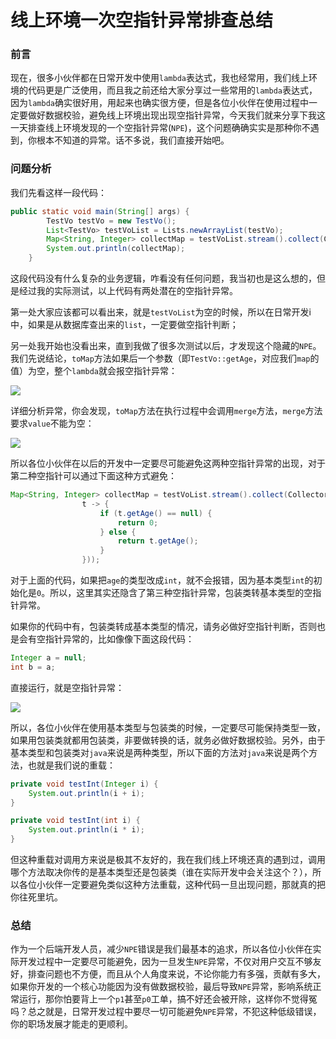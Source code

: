# 线上环境一次空指针异常排查总结

### 前言

现在，很多小伙伴都在日常开发中使用`lambda`表达式，我也经常用，我们线上环境的代码更是广泛使用，而且我之前还给大家分享过一些常用的`lambda`表达式，因为`lambda`确实很好用，用起来也确实很方便，但是各位小伙伴在使用过程中一定要做好数据校验，避免线上环境出现出现空指针异常，今天我们就来分享下我这一天排查线上环境发现的一个空指针异常(`NPE`)，这个问题确确实实是那种你不遇到，你根本不知道的异常。话不多说，我们直接开始吧。

### 问题分析

我们先看这样一段代码：

```java
public static void main(String[] args) {
        TestVo testVo = new TestVo();
        List<TestVo> testVoList = Lists.newArrayList(testVo);
        Map<String, Integer> collectMap = testVoList.stream().collect(Collectors.toMap(TestVo::getName, TestVo::getAge));
        System.out.println(collectMap);
    }
```

这段代码没有什么复杂的业务逻辑，咋看没有任何问题，我当初也是这么想的，但是经过我的实际测试，以上代码有两处潜在的空指针异常。

第一处大家应该都可以看出来，就是`testVoList`为空的时候，所以在日常开发i中，如果是从数据库查出来的`list`，一定要做空指针判断；

另一处我开始也没看出来，直到我做了很多次测试以后，才发现这个隐藏的`NPE`。我们先说结论，`toMap`方法如果后一个参数（即`TestVo::getAge`，对应我们`map`的值）为空，整个`lambda`就会报空指针异常：

![](https://gitee.com/sysker/picBed/raw/master/20210706083252.png)

详细分析异常，你会发现，`toMap`方法在执行过程中会调用`merge`方法，`merge`方法要求`value`不能为空：

![](https://gitee.com/sysker/picBed/raw/master/20210706083500.png)

所以各位小伙伴在以后的开发中一定要尽可能避免这两种空指针异常的出现，对于第二种空指针可以通过下面这种方式避免：

```java
Map<String, Integer> collectMap = testVoList.stream().collect(Collectors.toMap(TestVo::getName,
                t -> {
                    if (t.getAge() == null) {
                        return 0;
                    } else {
                        return t.getAge();
                    }
                }));
```

对于上面的代码，如果把`age`的类型改成`int`，就不会报错，因为基本类型`int`的初始化是`0`。所以，这里其实还隐含了第三种空指针异常，包装类转基本类型的空指针异常。

如果你的代码中有，包装类转成基本类型的情况，请务必做好空指针判断，否则也是会有空指针异常的，比如像像下面这段代码：

```java
Integer a = null;
int b = a;
```

直接运行，就是空指针异常：

![](https://gitee.com/sysker/picBed/raw/master/20210706084809.png)

所以，各位小伙伴在使用基本类型与包装类的时候，一定要尽可能保持类型一致，如果用包装类就都用包装类，非要做转换的话，就务必做好数据校验。另外，由于基本类型和包装类对`java`来说是两种类型，所以下面的方法对`java`来说是两个方法，也就是我们说的重载：

```java
private void testInt(Integer i) {
    System.out.println(i + i);
}

private void testInt(int i) {
    System.out.println(i * i);
}
```

但这种重载对调用方来说是极其不友好的，我在我们线上环境还真的遇到过，调用哪个方法取决你传的是基本类型还是包装类（谁在实际开发中会关注这个？），所以各位小伙伴一定要避免类似这种方法重载，这种代码一旦出现问题，那就真的把你往死里坑。

### 总结

作为一个后端开发人员，减少`NPE`错误是我们最基本的追求，所以各位小伙伴在实际开发过程中一定要尽可能避免，因为一旦发生`NPE`异常，不仅对用户交互不够友好，排查问题也不方便，而且从个人角度来说，不论你能力有多强，贡献有多大，如果你开发的一个核心功能因为没有做数据校验，最后导致`NPE`异常，影响系统正常运行，那你怕要背上一个`p1`甚至`p0`工单，搞不好还会被开除，这样你不觉得冤吗？总之就是，日常开发过程中要尽一切可能避免`NPE`异常，不犯这种低级错误，你的职场发展才能走的更顺利。